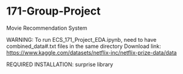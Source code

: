 # 171-Group-Project
Movie Recommendation System

WARNING: To run ECS_171_Project_EDA.ipynb, need to have combined_data#.txt files in the same directory
<t>
Download link: https://www.kaggle.com/datasets/netflix-inc/netflix-prize-data/data

REQUIRED INSTALLATION: surprise library
